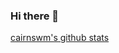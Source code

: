 ### Hi there 👋

[cairnswm's github stats](https://github-readme-stats.vercel.app/api?username=cairnswm)
